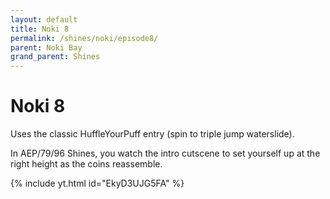 ```yaml
---
layout: default 
title: Noki 8
permalink: /shines/noki/episode8/
parent: Noki Bay
grand_parent: Shines
---
```

# Noki 8

Uses the classic HuffleYourPuff entry (spin to triple jump waterslide).  

In AEP/79/96 Shines, you watch the intro cutscene to set yourself up at the right height as the coins reassemble.  

{% include yt.html id="EkyD3UJG5FA" %}  

